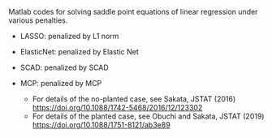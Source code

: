 Matlab codes for solving saddle point equations of linear regression under various penalties.

- LASSO: penalized by L1 norm
- ElasticNet: penalized by Elastic Net
- SCAD: penalized by SCAD
- MCP: penalized by MCP

	- For details of the no-planted case, see Sakata, JSTAT (2016)  https://doi.org/10.1088/1742-5468/2016/12/123302
	- For details of the planted case, see Obuchi and Sakata, JSTAT (2019) https://doi.org/10.1088/1751-8121/ab3e89